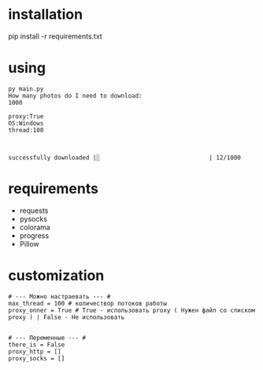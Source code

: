 # installation
pip install -r requirements.txt

# using
```console
py main.py
How many photos do I need to download:
1000
```

```console
proxy:True
OS:Windows
thread:100



successfully downloaded |░                               | 12/1000
```
# requirements

* requests
* pysocks
* colorama
* progress
* Pillow


# customization
```python3
# --- Можно настраевать --- #
max_thread = 100 # количествор потоков работы
proxy_onner = True # True - использовать proxy ( Нужен файл со списком proxy ) | False - Не использовать


# --- Переменные --- #
there_is = False
proxy_http = []
proxy_socks = []

```